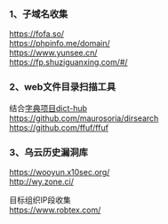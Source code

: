 ### 1、子域名收集  
https://fofa.so/  
https://phpinfo.me/domain/  
https://www.yunsee.cn/  
https://fp.shuziguanxing.com/#/  

### 2、web文件目录扫描工具
结合[字典项目dict-hub](https://github.com/ybdt/dict-hub)  
https://github.com/maurosoria/dirsearch  
https://github.com/ffuf/ffuf

### 3、乌云历史漏洞库  
https://wooyun.x10sec.org/  
http://wy.zone.ci/

目标组织IP段收集  
https://www.robtex.com/
